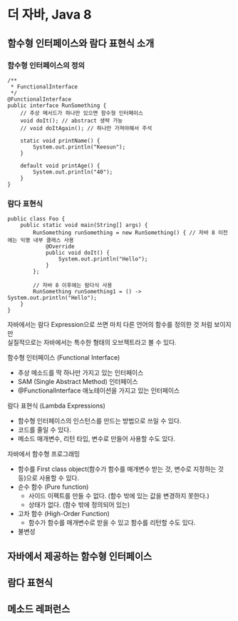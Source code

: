 # 더 자바, Java 8

## 함수형 인터페이스와 람다 표현식 소개

### 함수형 인터페이스의 정의

```
/**
 * FunctionalInterface
 */
@FunctionalInterface
public interface RunSomething {
	// 추상 메서드가 하나만 있으면 함수형 인터페이스
	void doIt(); // abstract 생략 가능
	// void doItAgain(); // 하나만 가져야해서 주석

	static void printName() {
		System.out.println("Keesun");
	}

	default void printAge() {
		System.out.println("40");
	}
}
```

### 람다 표현식

```
public class Foo {
	public static void main(String[] args) {
		RunSomething runSomething = new RunSomething() { // 자바 8 이전에는 익명 내부 클래스 사용
			@Override
			public void doIt() {
				System.out.println("Hello");
			}
		};

		// 자바 8 이후에는 람다식 사용
		RunSomething runSomething1 = () -> System.out.println("Hello");
	}
}
```

자바에서는 람다 Expression으로 쓰면 마치 다른 언어의 함수를 정의한 것 처럼 보이지만  
실질적으로는 자바에서는 특수한 형태의 오브젝트라고 볼 수 있다.

함수형 인터페이스 (Functional Interface)
- 추상 메소드를 딱 하나만 가지고 있는 인터페이스
- SAM (Single Abstract Method) 인터페이스
- @FunctionalInterface 애노테이션을 가지고 있는 인터페이스

람다 표현식 (Lambda Expressions)
- 함수형 인터페이스의 인스턴스를 만드는 방법으로 쓰일 수 있다.
- 코드를 줄일 수 있다.
- 메소드 매개변수, 리턴 타입, 변수로 만들어 사용할 수도 있다.

자바에서 함수형 프로그래밍
- 함수를 First class object(함수가 함수를 매개변수 받는 것, 변수로 지정하는 것 등)으로 사용할 수 있다.
- 순수 함수 (Pure function)
	- 사이드 이펙트를 만들 수 없다. (함수 밖에 있는 값을 변경하지 못한다.)
	- 상태가 없다. (함수 밖에 정의되어 있는)
- 고차 함수 (High-Order Function)
	- 함수가 함수를 매개변수로 받을 수 있고 함수를 리턴할 수도 있다.
- 불변성

## 자바에서 제공하는 함수형 인터페이스



## 람다 표현식

## 메소드 레퍼런스